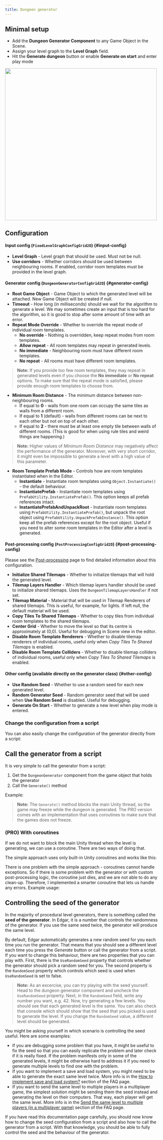```yaml
---
title: Dungeon generator
---
```


## Minimal setup

- Add the **Dungeon Generator Component** to any Game Object in the Scene.
- Assign your level graph to the **Level Graph** field.
- Hit the **Generate dungeon** button or enable **Generate on start** and enter play mode

<Image src="2d/generators/dungeon_generator_inspector.png" caption="Dungeon generator runner" width="500" />

## Configuration

#### Input config (`FixedLevelGraphConfigGrid2D`) {#input-config}

- **Level Graph** - Level graph that should be used. Must not be null.
- **Use corridors** - Whether corridors should be used between neighbouring rooms. If enabled, corridor room templates must be provided in the level graph.

#### Generator config (`DungeonGeneratorConfigGrid2D`) {#generator-config}

- **Root Game Object** - Game Object to which the generated level will be attached. New Game Object will be created if null.
- **Timeout** - How long (in milliseconds) should we wait for the algorithm to generate a level. We may sometimes create an input that is too hard for the algorithm, so it is good to stop after some amount of time with an error.
- **Repeat Mode Override** - Whether to override the repeat mode of individual room templates.
    - **No override** - Nothing is overridden, keep repeat modes from room templates.
    - **Allow repeat** - All room templates may repeat in generated levels.
    - **No immediate** - Neighbouring room must have different room templates.
    - **No repeat** - All rooms must have different room templates.

> **Note:** If you provide too few room templates, they may repeat in generated levels even if you choose the **No immediate** or **No repeat** options. To make sure that the repeat mode is satisfied, please provide enough room templates to choose from.

- **Minimum Room Distance** - The minimum distance between non-neighbouring rooms.
    - If equal to **0** - walls from one room can occupy the same tiles as walls from a different room.
    - If equal to **1** (default) - walls from different rooms can be next to each other but not on top of each other.
    - If equal to **2** - there must be at least one empty tile between walls of different rooms. (This is good for when using rule tiles and weird things are happening.)

> **Note:** Higher values of *Minimum Room Distance* may negatively affect the performance of the generator. Moreover, with very short corridor, it might even be impossible to generate a level with a high value of this parameter.

- **Room Template Prefab Mode** - Controls how are room templates instantiated when in the Editor.
    - **Instantiate** - Instantiate room templates using `Object.Instantiate()` - the default behaviour.
    - **InstantiatePrefab** - Instantiate room templates using `PrefabUtility.InstantiatePrefab()`. This option keeps all prefab references intact.
    - **InstantiatePrefabAndUnpackRoot** - Instantiate room templates using `PrefabUtility.InstantiatePrefab()`, but unpack the root object using `PrefabUtility.UnpackPrefabInstance()`. This option keep all the prefab references except for the root object. Useful if you need to alter some room templates in the Editor after a level is generated.

#### Post-processing config (`PostProcessingConfigGrid2D`) {#post-processing-config}

Please see the [Post-processing](../generators/post-process.md) page to find detailed information about this configuration.

- **Initialize Shared Tilemaps** - Whether to initialize tilemaps that will hold the generated level.
- **Tilemap Layers Handler** - Which tilemap layers handler should be used to initialize shared tilemaps. Uses the `DungeonTilemapLayersHandler` if not set.
- **Tilemap Material** - Material that will be used in Tilemap Renderers of shared tilemaps. This is useful, for example, for lights. If left null, the default material will be used.
- **Copy Tiles To Shared Tilemaps** - Whether to copy tiles from individual room templates to the shared tilemaps.
- **Center Grid** - Whether to move the level so that its centre is approximately at (0,0). Useful for debugging in Scene view in the editor.
- **Disable Room Template Renderers** - Whether to disable tilemap renderers of individual rooms, useful only when *Copy Tiles To Shared Tilemaps* is enabled.
- **Disable Room Template Colliders** - Whether to disable tilemap colliders of individual rooms, useful only when *Copy Tiles To Shared Tilemaps* is enabled.

#### Other config (available directly on the generator class) {#other-config}

- **Use Random Seed** - Whether to use a random seed for each new generated level. 
- **Random Generator Seed** - Random generator seed that will be used when **Use Random Seed** is disabled. Useful for debugging.
- **Generate On Start** - Whether to generate a new level when play mode is entered.

### Change the configuration from a script

You can also easily change the configuration of the generator directly from a script:

<ExternalCode name="2d_generator_changeConfiguration" />

## Call the generator from a script

It is very simple to call the generator from a script:

1. Get the `DungeonGenerator` component from the game object that holds the generator
2. Call the `Generate()` method

Example:

<ExternalCode name="2d_generator_run" />

> **Note:** The `Generate()` method blocks the main Unity thread, so the game may freeze while the dungeon is generated. The PRO version comes with an implementation that uses coroutines to make sure that the games does not freeze.

### (PRO) With coroutines

If we do not want to block the main Unity thread when the level is generating, we can use a coroutine. There are two ways of doing that.

The simple approach uses only built-in Unity coroutines and works like this:

<ExternalCode name="2d_generator_runCoroutines" />

There is one problem with the simple approach - coroutines cannot handle exceptions. So if there is some problem with the generator or with custom post-processing logic, the coroutine just dies, and we are not able to do any clean-up. Therefore, I implemented a smarter coroutine that lets us handle any errors. Example usage:

<ExternalCode name="2d_generator_runCoroutinesAdvanced" />

## Controlling the seed of the generator

In the majority of procedural level generators, there is something called the **seed of the generator**. In Edgar, it is a number that controls the randomness of the generator. If you use the same seed twice, the generator will produce the same level.

By default, Edgar automatically generates a new random seed for you each time you run the generator. That means that you should see a different level each time you press the *Generate* button or call the generator from a script. If you want to change this behaviour, there are two properties that you can play with. First, there is the `UseRandomSeed` property that controls whether the generator should pick a random seed for you. The second property is the `RandomSeed` property which controls which seed is used when `UseRandomSeed` is set to false.

> **Note:** As an excercise, you can try playing with the seed yourself. Head to the dungeon generator component and uncheck the `UseRandomSeed` property. Next, in the `RandomSeed` field, write any number you want, e.g. 42. Now, try generating a few levels. You should see that each generated level is the same. You can also check that console which should show that the seed that you picked is used to generate the level. If you change the `RandomSeed` value, a different level should be generated.

You might be asking yourself in which scenario is controlling the seed useful. Here are some examples:

- If you are debugging some problem that you have, it might be useful to fix the seed so that you can easily replicate the problem and later check if it is really fixed. If the problem manifests only in some of the generated levels, it might be otherwise hard to address it if you need to generate multiple levels to find one with the problem.
- If you want to implement a save and load system, you might need to be able to generate the exact same level twice. More info is in the [How to implement save and load system?](../other/faq.md#how-to-implement-save-and-load-system) section of the FAQ page.
- If you want to send the same level to multiple players in a multiplayer game, the simplest solution might be sending them the seed instead and generating the level on their computers. That way, each player will get the same level. More info is in the [Send the same level to multiple players (in a multiplayer game)](../other/faq.md#send-the-same-level-to-multiple-players-in-a-multiplayer-game) section of the FAQ page.

If you have read this documentation page carefully, you should now know how to change the seed configuration from a script and also how to call the generator from a script. With that knowledge, you should be able to fully control the seed and the behaviour of the generator.